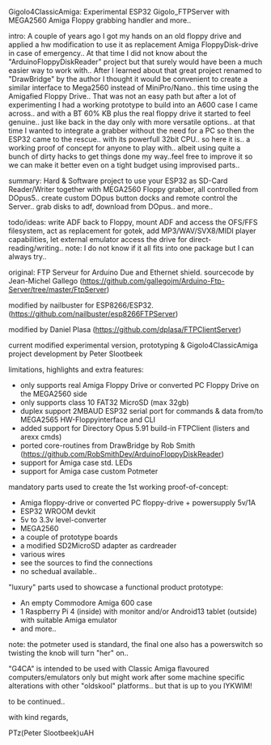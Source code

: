 Gigolo4ClassicAmiga: Experimental ESP32 Gigolo_FTPServer with MEGA2560 Amiga Floppy grabbing handler and more..

intro: A couple of years ago I got my hands on an old floppy drive and applied a hw modification
 to use it as replacement Amiga FloppyDisk-drive in case of emergency.. At that time I did not know about
 the "ArduinoFloppyDiskReader" project but that surely would have been a much easier way to work with..
 After I learned about that great project renamed to "DrawBridge" by the author I thought it would be convenient
 to create a similar interface to Mega2560 instead of MiniPro/Nano.. this time using the Amigafied Floppy Drive..
 That was not an easy path but after a lot of experimenting I had a working prototype to build into an A600
 case I came across.. and with a BT 60% KB plus the real floppy drive it started to feel genuine.. just like
 back in the day only with more versatile options.. at that time I wanted to integrate a grabber without
 the need for a PC so then the ESP32 came to the rescue.. with its powerfull 32bit CPU.. so here it is..
 a working proof of concept for anyone to play with.. albeit using quite a bunch of dirty hacks to get things
 done my way..feel free to improve it so we can make it better even on a tight budget using improvised parts..

summary: Hard & Software project to use your ESP32 as SD-Card Reader/Writer together with MEGA2560 Floppy grabber,
 all controlled from DOpus5.. create custom DOpus button docks and remote control the Server..
 grab disks to adf, download from DOpus.. and more..

todo/ideas: write ADF back to Floppy, mount ADF and access the OFS/FFS filesystem, act as replacement for gotek,
 add MP3/WAV/SVX8/MIDI player capabilities, let external emulator access the drive for direct-reading/writing..
 note: I do not know if it all fits into one package but I can always try..

original: FTP Serveur for Arduino Due and Ethernet shield.
sourcecode by Jean-Michel Gallego (https://github.com/gallegojm/Arduino-Ftp-Server/tree/master/FtpServer)

modified by nailbuster for ESP8266/ESP32. (https://github.com/nailbuster/esp8266FTPServer)

modified by Daniel Plasa (https://github.com/dplasa/FTPClientServer)

current modified experimental version, prototyping & Gigolo4ClassicAmiga project development by Peter Slootbeek

limitations, highlights and extra features:
- only supports real Amiga Floppy Drive or converted PC Floppy Drive on the MEGA2560 side
- only supports class 10 FAT32 MicroSD (max 32gb)
- duplex support 2MBAUD ESP32 serial port for commands & data from/to MEGA2565 HW-Floppyinterface and CLI
- added support for Directory Opus 5.91 build-in FTPClient (listers and arexx cmds)
- ported core-routines from DrawBridge by Rob Smith (https://github.com/RobSmithDev/ArduinoFloppyDiskReader)
- support for Amiga case std. LEDs
- support for Amiga case custom Potmeter

mandatory parts used to create the 1st working proof-of-concept:
- Amiga floppy-drive or converted PC floppy-drive + powersupply 5v/1A
- ESP32 WROOM devkit
- 5v to 3.3v level-converter
- MEGA2560
- a couple of prototype boards
- a modified SD2MicroSD adapter as cardreader
- various wires
- see the sources to find the connections
- no schedual available..

"luxury" parts used to showcase a functional product prototype:
- An empty Commodore Amiga 600 case
- 1 Raspberry Pi 4 (inside) with monitor and/or Android13 tablet (outside) with suitable Amiga emulator
- and more..

note: the potmeter used is standard, the final one also has a powerswitch so twisting the knob will turn "her" on..

"G4CA" is intended to be used with Classic Amiga flavoured computers/emulators only but might work after some
machine specific alterations with other "oldskool" platforms.. but that is up to you IYKWIM!

to be continued..

with kind regards,

PTz(Peter Slootbeek)uAH
